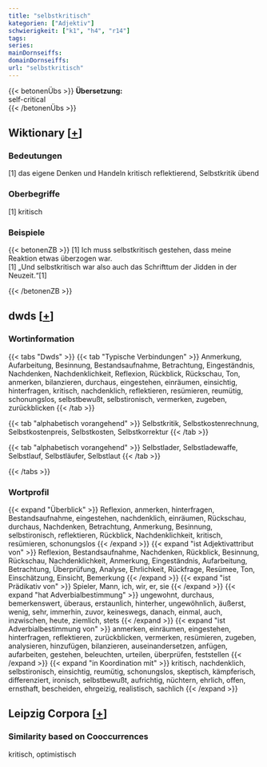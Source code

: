 ```yaml
---
title: "selbstkritisch"
kategorien: ["Adjektiv"]
schwierigkeit: ["k1", "h4", "r14"]
tags:
series:
mainDornseiffs:
domainDornseiffs:
url: "selbstkritisch"
---
```


{{< betonenÜbs >}}
**Übersetzung:**  
self-critical  
{{< /betonenÜbs >}}

## Wiktionary [[+](https://de.wiktionary.org/wiki/selbstkritisch)]

### Bedeutungen
[1] das eigene Denken und Handeln kritisch reflektierend, Selbstkritik übend  

### Oberbegriffe
[1] kritisch  

### Beispiele
{{< betonenZB >}}
[1] Ich muss selbstkritisch gestehen, dass meine Reaktion etwas überzogen war.  
[1] „Und selbstkritisch war also auch das Schrifttum der Jidden in der Neuzeit.“[1]  

{{< /betonenZB >}}


## dwds [[+](https://www.dwds.de/wb/selbstkritisch)]

### Wortinformation
{{< tabs "Dwds" >}}
{{< tab "Typische Verbindungen" >}}
Anmerkung, Aufarbeitung, Besinnung, Bestandsaufnahme, Betrachtung, Eingeständnis, Nachdenken, Nachdenklichkeit, Reflexion, Rückblick, Rückschau, Ton, anmerken, bilanzieren, durchaus, eingestehen, einräumen, einsichtig, hinterfragen, kritisch, nachdenklich, reflektieren, resümieren, reumütig, schonungslos, selbstbewußt, selbstironisch, vermerken, zugeben, zurückblicken
{{< /tab >}}

{{< tab "alphabetisch vorangehend" >}}
Selbstkritik, Selbstkostenrechnung, Selbstkostenpreis, Selbstkosten, Selbstkorrektur
{{< /tab >}}

{{< tab "alphabetisch vorangehend" >}}
Selbstlader, Selbstladewaffe, Selbstlauf, Selbstläufer, Selbstlaut
{{< /tab >}}

{{< /tabs >}}

### Wortprofil
{{< expand "Überblick" >}} Reflexion, anmerken, hinterfragen, Bestandsaufnahme, eingestehen, nachdenklich, einräumen, Rückschau, durchaus, Nachdenken, Betrachtung, Anmerkung, Besinnung, selbstironisch, reflektieren, Rückblick, Nachdenklichkeit, kritisch, resümieren, schonungslos {{< /expand >}}
{{< expand "ist Adjektivattribut von" >}} Reflexion, Bestandsaufnahme, Nachdenken, Rückblick, Besinnung, Rückschau, Nachdenklichkeit, Anmerkung, Eingeständnis, Aufarbeitung, Betrachtung, Überprüfung, Analyse, Ehrlichkeit, Rückfrage, Resümee, Ton, Einschätzung, Einsicht, Bemerkung {{< /expand >}}
{{< expand "ist Prädikativ von" >}} Spieler, Mann, ich, wir, er, sie {{< /expand >}}
{{< expand "hat Adverbialbestimmung" >}} ungewohnt, durchaus, bemerkenswert, überaus, erstaunlich, hinterher, ungewöhnlich, äußerst, wenig, sehr, immerhin, zuvor, keineswegs, danach, einmal, auch, inzwischen, heute, ziemlich, stets {{< /expand >}}
{{< expand "ist Adverbialbestimmung von" >}} anmerken, einräumen, eingestehen, hinterfragen, reflektieren, zurückblicken, vermerken, resümieren, zugeben, analysieren, hinzufügen, bilanzieren, auseinandersetzen, anfügen, aufarbeiten, gestehen, beleuchten, urteilen, überprüfen, feststellen {{< /expand >}}
{{< expand "in Koordination mit" >}} kritisch, nachdenklich, selbstironisch, einsichtig, reumütig, schonungslos, skeptisch, kämpferisch, differenziert, ironisch, selbstbewußt, aufrichtig, nüchtern, ehrlich, offen, ernsthaft, bescheiden, ehrgeizig, realistisch, sachlich {{< /expand >}}

## Leipzig Corpora [[+](https://corpora.uni-leipzig.de/en/res?word=selbstkritisch&corpusId=deu_newscrawl-public_2018)]


### Similarity based on Cooccurrences
kritisch, optimistisch

